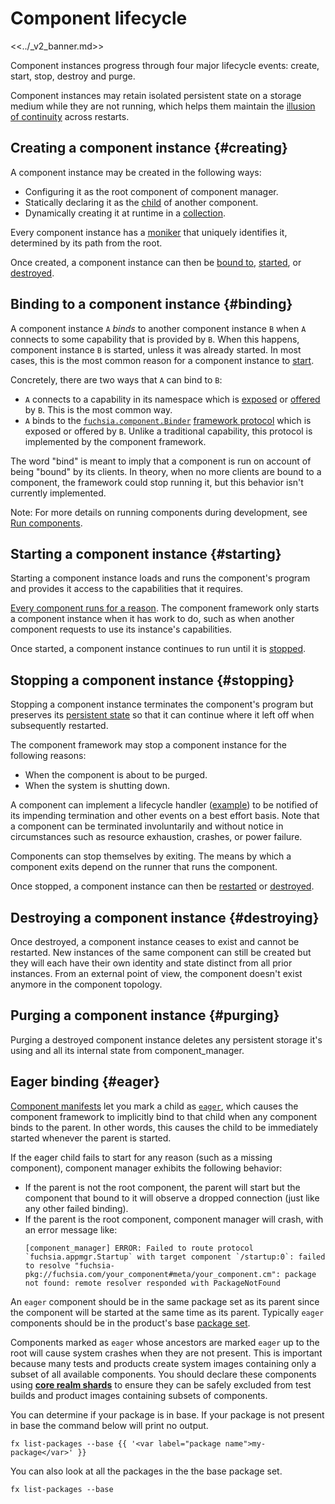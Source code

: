 # Component lifecycle

<<../_v2_banner.md>>

Component instances progress through four major lifecycle events: create, start,
stop, destroy and purge.

Component instances may retain isolated persistent state on a storage medium
while they are not running, which helps them maintain the
[illusion of continuity][principle-continuity] across restarts.

## Creating a component instance {#creating}

A component instance may be created in the following ways:

-   Configuring it as the root component of component manager.
-   Statically declaring it as the [child][doc-manifests-children] of another
    component.
-   Dynamically creating it at runtime in a [collection][doc-collections].

Every component instance has a [moniker][doc-monikers] that uniquely identifies
it, determined by its path from the root.

Once created, a component instance can then be [bound to](#binding),
[started](#starting), or [destroyed](#destroying).

## Binding to a component instance {#binding}

A component instance `A` _binds_ to another component instance `B` when `A`
connects to some capability that is provided by `B`. When this happens,
component instance `B` is started, unless it was already started. In most cases,
this is the most common reason for a component instance to [start](#starting).

Concretely, there are two ways that `A` can bind to `B`:

-   `A` connects to a capability in its namespace which is
    [exposed][doc-manifests-expose] or [offered][doc-manifests-offer] by `B`.
    This is the most common way.
-   `A` binds to the [`fuchsia.component.Binder`][binder.fidl]
    [framework protocol][doc-framework-protocol] which is exposed or offered
    by `B`. Unlike a traditional capability, this protocol
    is implemented by the component framework.

The word "bind" is meant to imply that a component is run on account of being
"bound" by its clients. In theory, when no more clients are bound to a
component, the framework could stop running it, but this behavior isn't
currently implemented.

Note: For more details on running components during development, see
[Run components][doc-run].

## Starting a component instance {#starting}

Starting a component instance loads and runs the component's program and
provides it access to the capabilities that it requires.

[Every component runs for a reason][principle-accountability]. The component
framework only starts a component instance when it has work to do, such as when
another component requests to use its instance's capabilities.

Once started, a component instance continues to run until it is
[stopped](#stopping).

## Stopping a component instance {#stopping}

Stopping a component instance terminates the component's program but preserves
its [persistent state][doc-storage] so that it can continue where it left off
when subsequently restarted.

The component framework may stop a component instance for the following reasons:

-   When the component is about to be purged.
-   When the system is shutting down.

A component can implement a lifecycle handler ([example][handler-example]) to be
notified of its impending termination and other events on a best effort basis.
Note that a component can be terminated involuntarily and without notice in
circumstances such as resource exhaustion, crashes, or power failure.

Components can stop themselves by exiting. The means by which a component exits
depend on the runner that runs the component.

Once stopped, a component instance can then be [restarted](#starting) or
[destroyed](#destroying).

## Destroying a component instance {#destroying}

Once destroyed, a component instance ceases to exist and cannot be restarted.
New instances of the same component can still be created but they will each have
their own identity and state distinct from all prior instances. From an external
point of view, the component doesn't exist anymore in the component topology.

## Purging a component instance {#purging}

Purging a destroyed component instance deletes any persistent storage it's using
and all its internal state from component_manager.

## Eager binding {#eager}

[Component manifests][doc-manifests] let you mark a child as
[`eager`][doc-manifests-children], which causes the component framework to
implicitly bind to that child when any component binds to the parent. In other
words, this causes the child to be immediately started whenever the parent is
started.

If the eager child fails to start for any reason (such as a missing component),
component manager exhibits the following behavior:

-   If the parent is not the root component, the parent will start but the
    component that bound to it will observe a dropped connection (just like any
    other failed binding).
-   If the parent is the root component, component manager will crash, with an
    error message like:
    ```
    [component_manager] ERROR: Failed to route protocol `fuchsia.appmgr.Startup` with target component `/startup:0`: failed to resolve "fuchsia-pkg://fuchsia.com/your_component#meta/your_component.cm": package not found: remote resolver responded with PackageNotFound
    ```

An `eager` component should be in the same package set as its parent since the
component will be started at the same time as its parent. Typically `eager`
components should be in the product's base [package set][doc-package-set].

Components marked as `eager` whose ancestors are marked `eager` up
to the root will cause system crashes when they are not present. This is
important because many tests and products create system images containing only a
subset of all available components. You should declare these components using
[**core realm shards**][core-shard] to ensure they can be safely excluded from
test builds and product images containing subsets of components.

You can determine if your package is in base. If your package is not present in
base the command below will print no output.

```posix-terminal
fx list-packages --base {{ '<var label="package name">my-package</var>' }}
```

You can also look at all the packages in the the base package set.

```posix-terminal
fx list-packages --base
```

[core-shard]: /src/sys/core/README.md
[doc-framework-protocol]: capabilities/protocol.md#framework
[doc-collections]: realms.md#collections
[doc-lifecycle]: lifecycle.md
[doc-manifests-children]: https://fuchsia.dev/reference/cml#children
[doc-manifests-expose]: https://fuchsia.dev/reference/cml#expose
[doc-manifests-offer]: https://fuchsia.dev/reference/cml#offer
[doc-manifests]: component_manifests.md
[doc-monikers]: monikers.md
[doc-package-set]: /docs/concepts/packages/package.md#types_of_packages
[doc-storage]: capabilities/storage.md
[doc-topology]: topology.md
[doc-run]: /docs/development/components/run.md
[handler-example]: /examples/components/lifecycle
[principle-accountability]: design_principles.md#accountability
[principle-continuity]: design_principles.md#illusion-of-continuity
[realm.fidl]: https://fuchsia.dev/reference/fidl/fuchsia.sys2#Realm
[binder.fidl]: https://fuchsia.dev/reference/fidl/fuchsia.component#Binder
